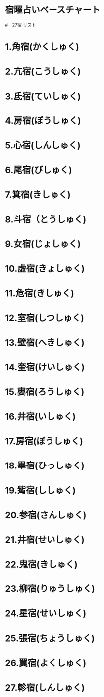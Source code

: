 #  宿曜占いベースチャート
#　27宿 リスト
# 1.角宿(かくしゅく)
# 2.亢宿(こうしゅく)
# 3.氐宿(ていしゅく)
# 4.房宿(ぼうしゅく)
# 5.心宿(しんしゅく)
# 6.尾宿(びしゅく)
# 7.箕宿(きしゅく)
# 8.斗宿（とうしゅく)
# 9.女宿(じょしゅく)
# 10.虚宿(きょしゅく)
# 11.危宿(きしゅく)
# 12.室宿(しつしゅく)
# 13.壁宿(へきしゅく)
# 14.奎宿(けいしゅく)
# 15.婁宿(ろうしゅく)
# 16.井宿(いしゅく)
# 17.房宿(ぼうしゅく)
# 18.畢宿(ひっしゅく)
# 19.觜宿(ししゅく)
# 20.参宿(さんしゅく)
# 21.井宿(せいしゅく)
# 22.鬼宿(きしゅく)
# 23.柳宿(りゅうしゅく)
# 24.星宿(せいしゅく)
# 25.張宿(ちょうしゅく)
# 26.翼宿(よくしゅく)
# 27.軫宿(しんしゅく)
